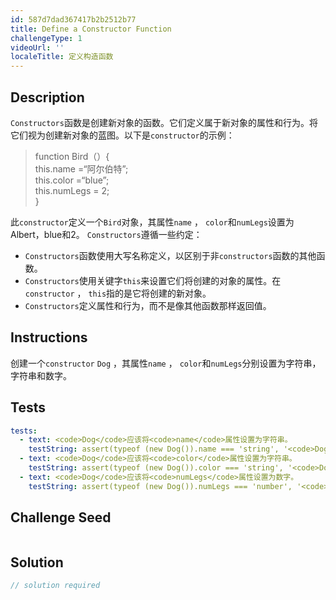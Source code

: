 ```yaml
---
id: 587d7dad367417b2b2512b77
title: Define a Constructor Function
challengeType: 1
videoUrl: ''
localeTitle: 定义构造函数
---
```


## Description
<section id="description"> <code>Constructors</code>函数是创建新对象的函数。它们定义属于新对象的属性和行为。将它们视为创建新对象的蓝图。以下是<code>constructor</code>的示例： <blockquote> function Bird（）{ <br> this.name =“阿尔伯特”; <br> this.color =“blue”; <br> this.numLegs = 2; <br> } </blockquote>此<code>constructor</code>定义一个<code>Bird</code>对象，其属性<code>name</code> ， <code>color</code>和<code>numLegs</code>设置为Albert，blue和2。 <code>Constructors</code>遵循一些约定： <ul><li> <code>Constructors</code>函数使用大写名称定义，以区别于非<code>constructors</code>函数的其他函数。 </li><li> <code>Constructors</code>使用关键字<code>this</code>来设置它们将创建的对象的属性。在<code>constructor</code> ， <code>this</code>指的是它将创建的新对象。 </li><li> <code>Constructors</code>定义属性和行为，而不是像其他函数那样返回值。 </li></ul></section>

## Instructions
<section id="instructions">创建一个<code>constructor</code> <code>Dog</code> ，其属性<code>name</code> ， <code>color</code>和<code>numLegs</code>分别设置为字符串，字符串和数字。 </section>

## Tests
<section id='tests'>

```yml
tests:
  - text: <code>Dog</code>应该将<code>name</code>属性设置为字符串。
    testString: assert(typeof (new Dog()).name === 'string', '<code>Dog</code> should have a <code>name</code> property set to a string.');
  - text: <code>Dog</code>应该将<code>color</code>属性设置为字符串。
    testString: assert(typeof (new Dog()).color === 'string', '<code>Dog</code> should have a <code>color</code> property set to a string.');
  - text: <code>Dog</code>应该将<code>numLegs</code>属性设置为数字。
    testString: assert(typeof (new Dog()).numLegs === 'number', '<code>Dog</code> should have a <code>numLegs</code> property set to a number.');

```

</section>

## Challenge Seed
<section id='challengeSeed'>

<div id='js-seed'>

```js

```

</div>



</section>

## Solution
<section id='solution'>

```js
// solution required
```
</section>
